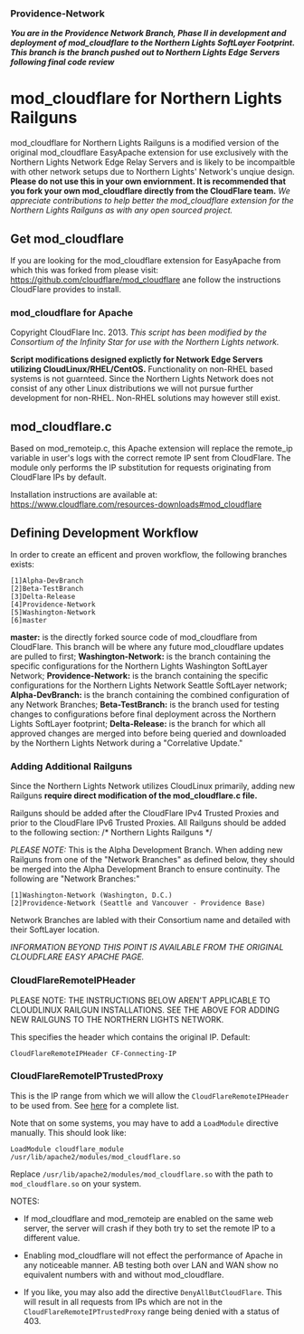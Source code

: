 ### Providence-Network ###
***You are in the Providence Network Branch, Phase II in development and deployment of mod_cloudflare to the Northern Lights SoftLayer Footprint. This branch is the branch pushed out to Northern Lights Edge Servers following final code review***

# mod_cloudflare for Northern Lights Railguns #
mod_cloudflare for Northern Lights Railguns is a modified version of the original mod_cloudflare EasyApache extension for use exclusively with the Northern Lights Network Edge Relay Servers and is likely to be incompaitble with other network setups due to Northern Lights' Network's unqiue design. **Please do not use this in your own enviornment. It is recommended that you fork your own mod_cloudflare directly from the CloudFlare team.** *We appreciate contributions to help better the mod_cloudflare extension for the Northern Lights Railguns as with any open sourced project.*

## Get mod_cloudflare ##
If you are looking for the mod_cloudflare extension for EasyApache from which this was forked from please visit: https://github.com/cloudflare/mod_cloudflare ane follow the instructions CloudFlare provides to install.

### mod_cloudflare for Apache ###
Copyright CloudFlare Inc. 2013. *This script has been modified by the Consortium of the Infinity Star for use with the Northern Lights network.*

**Script modifications designed explictly for Network Edge Servers utilizing CloudLinux/RHEL/CentOS.** Functionality on non-RHEL based systems is not guarnteed. Since the Northern Lights Network does not consist of any other Linux distributions we will not pursue further development for non-RHEL. Non-RHEL solutions may however still exist.

## mod_cloudflare.c ##

Based on mod_remoteip.c, this Apache extension will replace the remote_ip variable in user's logs with the correct remote IP sent from CloudFlare. The module only performs the IP substitution for requests originating from CloudFlare IPs by default.

Installation instructions are available at:
    https://www.cloudflare.com/resources-downloads#mod_cloudflare
    
## Defining Development Workflow ##

In order to create an efficent and proven workflow, the following branches exists:

    [1]Alpha-DevBranch
    [2]Beta-TestBranch
    [3]Delta-Release
    [4]Providence-Network
    [5]Washington-Network
    [6]master
    
**master:** is the directly forked source code of mod_cloudflare from CloudFlare. This branch will be where any future mod_cloudflare updates are pulled to first;
**Washington-Network:** is the branch containing the specific configurations for the Northern Lights Washington SoftLayer Network;
**Providence-Network:** is the branch containing the specific configurations for the Northern Lights Network Seattle SoftLayer network;
**Alpha-DevBranch:** is the branch containing the combined configuration of any Network Branches;
**Beta-TestBranch:** is the branch used for testing changes to configurations before final deployment across the Northern Lights SoftLayer footprint;
**Delta-Release:** is the branch for which all approved changes are merged into before being queried and downloaded by the Northern Lights Network during a "Correlative Update."

### Adding Additional Railguns ###

Since the Northern Lights Network utilizes CloudLinux primarily, adding new Railguns **require direct modification of the mod_cloudflare.c file.**

Railguns should be added after the CloudFlare IPv4 Trusted Proxies and prior to the CloudFlare IPv6 Trusted Proxies. All Railguns should be added to the following section:
    /* Northern Lights Railguns */
    
*PLEASE NOTE:* This is the Alpha Development Branch. When adding new Railguns from one of the "Network Branches" as defined below, they should be merged into the Alpha Development Branch to ensure continuity. The following are "Network Branches:"

    [1]Washington-Network (Washington, D.C.)
    [2]Providence-Network (Seattle and Vancouver - Providence Base)
    
Network Branches are labled with their Consortium name and detailed with their SoftLayer location.

*INFORMATION BEYOND THIS POINT IS AVAILABLE FROM THE ORIGINAL CLOUDFLARE EASY APACHE PAGE.*

### CloudFlareRemoteIPHeader ###

PLEASE NOTE: THE INSTRUCTIONS BELOW AREN'T APPLICABLE TO CLOUDLINUX RAILGUN INSTALLATIONS. SEE THE ABOVE FOR ADDING NEW RAILGUNS TO THE NORTHERN LIGHTS NETWORK.

This specifies the header which contains the original IP. Default:

    CloudFlareRemoteIPHeader CF-Connecting-IP

### CloudFlareRemoteIPTrustedProxy ###

This is the IP range from which we will allow the `CloudFlareRemoteIPHeader` to be used from. See [here][1] for a complete list.

Note that on some systems, you may have to add a `LoadModule` directive manually. This should look like:

    LoadModule cloudflare_module /usr/lib/apache2/modules/mod_cloudflare.so

Replace `/usr/lib/apache2/modules/mod_cloudflare.so` with the path to `mod_cloudflare.so` on your system.


NOTES:

- If mod\_cloudflare and mod\_remoteip are enabled on the same web server, the server will crash if they both try to set the remote IP to a different value.
- Enabling mod\_cloudflare will not effect the performance of Apache in any noticeable manner. AB testing both over LAN and WAN show no equivalent numbers with and without mod\_cloudflare.
- If you like, you may also add the directive `DenyAllButCloudFlare`. This will result in all requests from IPs which are not in the `CloudFlareRemoteIPTrustedProxy` range being denied with a status of 403.

  [1]: https://www.cloudflare.com/ips
